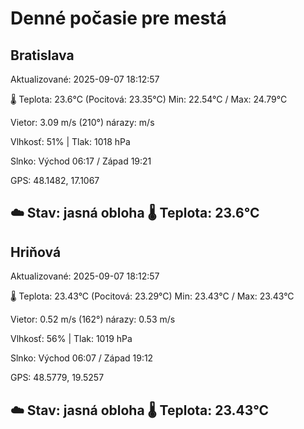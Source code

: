 ﻿# Denné počasie pre mestá

## Bratislava
Aktualizované: 2025-09-07 18:12:57

🌡️ Teplota: 23.6°C 
(Pocitová: 23.35°C)
Min: 22.54°C / Max: 24.79°C

Vietor: 3.09 m/s    (210°) 
nárazy:  m/s

Vlhkosť: 51% | Tlak: 1018 hPa

Slnko: Východ 06:17 / Západ 19:21

GPS: 48.1482, 17.1067

☁️ Stav: jasná obloha        🌡️ Teplota: 23.6°C
---

## Hriňová
Aktualizované: 2025-09-07 18:12:57

🌡️ Teplota: 23.43°C 
(Pocitová: 23.29°C)
Min: 23.43°C / Max: 23.43°C

Vietor: 0.52 m/s (162°)
nárazy: 0.53 m/s

Vlhkosť: 56% | Tlak: 1019 hPa

Slnko: Východ 06:07 / Západ 19:12

GPS: 48.5779, 19.5257

☁️ Stav: jasná obloha        🌡️ Teplota: 23.43°C
---
